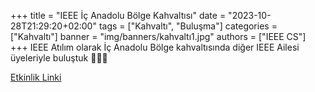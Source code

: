 +++
title = "IEEE İç Anadolu Bölge Kahvaltısı"
date = "2023-10-28T21:29:20+02:00"
tags = ["Kahvaltı", "Buluşma"]
categories = ["Kahvaltı"]
banner = "img/banners/kahvaltı1.jpg"
authors = ["IEEE CS"]
+++
IEEE Atılım olarak İç Anadolu Bölge kahvaltısında diğer IEEE Ailesi üyeleriyle buluştuk 💙🥳🤩

[Etkinlik Linki](https://www.instagram.com/p/Cy8bfYMNIvX/?img_index=1)
